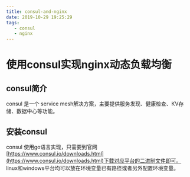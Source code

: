 ```yaml
---
title: consul-and-nginx
date: 2019-10-29 19:25:29
tags:
   - consul
   - nginx
---
```


# 使用consul实现nginx动态负载均衡

## consul简介
consul 是一个 service mesh解决方案，主要提供服务发现、健康检查、KV存储、数据中心等功能。

## 安装consul
consul 使用go语言实现，只需要到官网[https://www.consul.io/downloads.html](https://www.consul.io/downloads.html)下载对应平台的二进制文件即可。 linux和windows平台均可以放在环境变量已有路径或者另外配置环境变量。